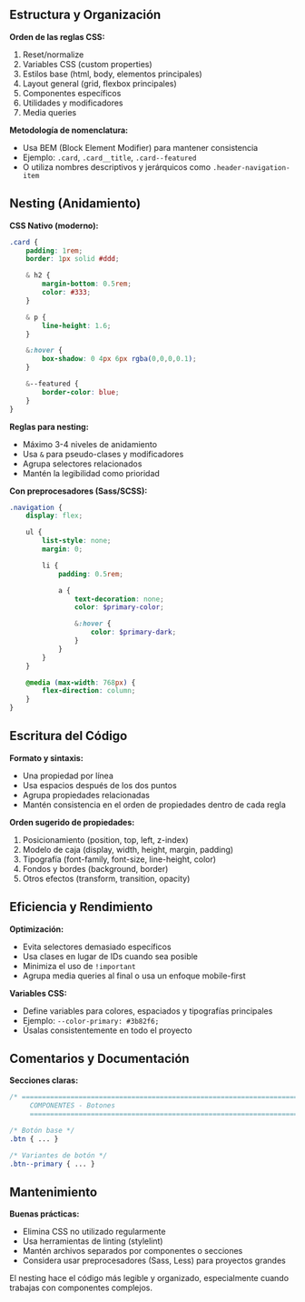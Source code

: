 ## Estructura y Organización

**Orden de las reglas CSS:**
1. Reset/normalize
2. Variables CSS (custom properties)
3. Estilos base (html, body, elementos principales)
4. Layout general (grid, flexbox principales)
5. Componentes específicos
6. Utilidades y modificadores
7. Media queries

**Metodología de nomenclatura:**
- Usa BEM (Block Element Modifier) para mantener consistencia
- Ejemplo: `.card`, `.card__title`, `.card--featured`
- O utiliza nombres descriptivos y jerárquicos como `.header-navigation-item`

## Nesting (Anidamiento)

**CSS Nativo (moderno):**
```css
.card {
    padding: 1rem;
    border: 1px solid #ddd;

    & h2 {
        margin-bottom: 0.5rem;
        color: #333;
    }

    & p {
        line-height: 1.6;
    }

    &:hover {
        box-shadow: 0 4px 6px rgba(0,0,0,0.1);
    }

    &--featured {
        border-color: blue;
    }
}
```

**Reglas para nesting:**
- Máximo 3-4 niveles de anidamiento
- Usa `&` para pseudo-clases y modificadores
- Agrupa selectores relacionados
- Mantén la legibilidad como prioridad

**Con preprocesadores (Sass/SCSS):**
```scss
.navigation {
    display: flex;

    ul {
        list-style: none;
        margin: 0;

        li {
            padding: 0.5rem;

            a {
                text-decoration: none;
                color: $primary-color;

                &:hover {
                    color: $primary-dark;
                }
            }
        }
    }

    @media (max-width: 768px) {
        flex-direction: column;
    }
}
```

## Escritura del Código

**Formato y sintaxis:**
- Una propiedad por línea
- Usa espacios después de los dos puntos
- Agrupa propiedades relacionadas
- Mantén consistencia en el orden de propiedades dentro de cada regla

**Orden sugerido de propiedades:**
1. Posicionamiento (position, top, left, z-index)
2. Modelo de caja (display, width, height, margin, padding)
3. Tipografía (font-family, font-size, line-height, color)
4. Fondos y bordes (background, border)
5. Otros efectos (transform, transition, opacity)

## Eficiencia y Rendimiento

**Optimización:**
- Evita selectores demasiado específicos
- Usa clases en lugar de IDs cuando sea posible
- Minimiza el uso de `!important`
- Agrupa media queries al final o usa un enfoque mobile-first

**Variables CSS:**
- Define variables para colores, espaciados y tipografías principales
- Ejemplo: `--color-primary: #3b82f6;`
- Úsalas consistentemente en todo el proyecto

## Comentarios y Documentación

**Secciones claras:**
```css
/* ==========================================================================
     COMPONENTES - Botones
     ========================================================================== */

/* Botón base */
.btn { ... }

/* Variantes de botón */
.btn--primary { ... }
```

## Mantenimiento

**Buenas prácticas:**
- Elimina CSS no utilizado regularmente
- Usa herramientas de linting (stylelint)
- Mantén archivos separados por componentes o secciones
- Considera usar preprocesadores (Sass, Less) para proyectos grandes

El nesting hace el código más legible y organizado, especialmente cuando trabajas con componentes complejos.